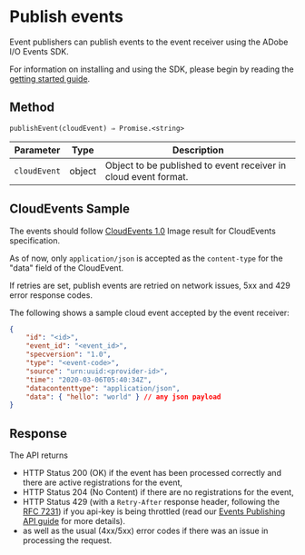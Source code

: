 # Publish events

Event publishers can publish events to the event receiver using the ADobe I/O Events SDK. 

For information on installing and using the SDK, please begin by reading the [getting started guide](sdk_getting_started.md).

## Method

```shell
publishEvent(cloudEvent) ⇒ Promise.<string>
```

|Parameter	|Type	|Description|
|---|---|---|
|`cloudEvent`	|object	|Object to be published to event receiver in cloud event format.|

## CloudEvents Sample

The events should follow [CloudEvents 1.0](https://github.com/cloudevents/spec/blob/v1.0/spec.md) Image result for CloudEvents specification. 

As of now, only `application/json` is accepted as the `content-type` for the "data" field of the CloudEvent. 

If retries are set, publish events are retried on network issues, 5xx and 429 error response codes. 

The following shows a sample cloud event accepted by the event receiver:

```json
{
    "id": "<id>",
    "event_id": "<event_id>",
    "specversion": "1.0",
    "type": "<event-code>",
    "source": "urn:uuid:<provider-id>",
    "time": "2020-03-06T05:40:34Z",
    "datacontenttype": "application/json",
    "data": { "hello": "world" } // any json payload
}
```

## Response

The API returns 
* HTTP Status 200 (OK) if the event has been processed correctly and there are active registrations for the event,
* HTTP Status 204 (No Content) if there are no registrations for the event, 
* HTTP Status 429 (with a `Retry-After` response header, following the [RFC 7231](https://tools.ietf.org/html/rfc7231#section-7.1.3)) if you api-key is being throttled (read our [Events Publishing API guide](../api/eventsingress_api.md) for more details).
* as well as the usual (4xx/5xx) error codes if there was an issue in processing the request.

